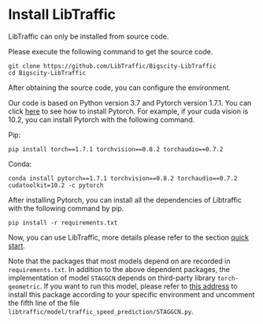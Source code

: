 # Install LibTraffic

LibTraffic can only be installed from source code.

Please execute the following command to get the source code.

```shell
git clone https://github.com/LibTraffic/Bigscity-LibTraffic
cd Bigscity-LibTraffic
```

After obtaining the source code, you can configure the environment.

Our code is based on Python version 3.7 and Pytorch version 1.7.1. You can click [here](https://pytorch.org/get-started/previous-versions/#v171) to see how to install Pytorch. For example, if your cuda vision is 10.2, you can install Pytorch with the following command.

Pip:

```shell
pip install torch==1.7.1 torchvision==0.8.2 torchaudio==0.7.2
```

Conda:

```shell
conda install pytorch==1.7.1 torchvision==0.8.2 torchaudio==0.7.2 cudatoolkit=10.2 -c pytorch
```

After installing Pytorch, you can install all the dependencies of Libtraffic with the following command by pip.

```shell
pip install -r requirements.txt
```

Now, you can use LibTraffic, more details please refer to the section [quick start](./quick_start.md).



Note that the packages that most models depend on are recorded in  `requirements.txt`. In addition to the above dependent packages, the implementation of model `STAGGCN` depends on third-party library `torch-geometric`. If you want to run this model, please refer to [this address](https://github.com/rusty1s/pytorch_geometric) to install this package according to your specific environment and uncomment the fifth line of the file `libtraffic/model/traffic_speed_prediction/STAGGCN.py`.
